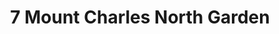 ---
title: "7 Mount Charles North Garden"
address: "7 Mount Charles North Bessbrook, Newry, Co. Down, BT35 7DW"
tel: "+44 (0)28 3083 8006"
county: "Down"
category: "Gardens"
type: "Content"
lat: "54.19623565673828"
lng: "-6.390922546386719"
---